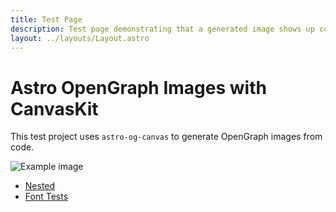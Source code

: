 ```yaml
---
title: Test Page
description: Test page demonstrating that a generated image shows up correctly
layout: ../layouts/Layout.astro
---
```


# Astro OpenGraph Images with CanvasKit

This test project uses `astro-og-canvas` to generate OpenGraph images from code.

![Example image](/og/index.png)

- [Nested](/nested)
- [Font Tests](/font-test)
